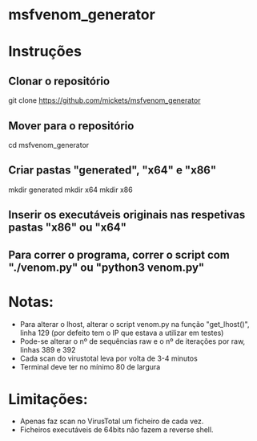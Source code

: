 # msfvenom_generator

# Instruções

## Clonar o repositório
git clone https://github.com/mickets/msfvenom_generator

## Mover para o repositório
cd msfvenom_generator

## Criar pastas "generated", "x64" e "x86"
mkdir generated
mkdir x64
mkdir x86

## Inserir os executáveis originais nas respetivas pastas "x86" ou "x64"

## Para correr o programa, correr o script com "./venom.py" ou "python3 venom.py"


# Notas:
- Para alterar o lhost, alterar o script venom.py na função "get_lhost()", linha 129 (por defeito tem o IP que estava a utilizar em testes)
- Pode-se alterar o nº de sequências raw e o nº de iterações por raw, linhas 389 e 392
- Cada scan do virustotal leva por volta de 3-4 minutos
- Terminal deve ter no mínimo 80 de largura


# Limitações:
- Apenas faz scan no VirusTotal um ficheiro de cada vez.
- Ficheiros executáveis de 64bits não fazem a reverse shell.
